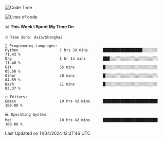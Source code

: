 <!--START_SECTION:waka-->
![Code Time](http://img.shields.io/badge/Code%20Time-1%2C902%20hrs%2049%20mins-blue)

![Lines of code](https://img.shields.io/badge/From%20Hello%20World%20I%27ve%20Written-298.3%20thousand%20lines%20of%20code-blue)

📊 **This Week I Spent My Time On** 

```text
🕑︎ Time Zone: Asia/Shanghai

💬 Programming Languages: 
Python                   7 hrs 39 mins       ██████████████████░░░░░░░   71.43 % 
Org                      1 hr 13 mins        ███░░░░░░░░░░░░░░░░░░░░░░   11.40 % 
Git                      35 mins             █░░░░░░░░░░░░░░░░░░░░░░░░   05.50 % 
Other                    30 mins             █░░░░░░░░░░░░░░░░░░░░░░░░   04.69 % 
Bash                     21 mins             █░░░░░░░░░░░░░░░░░░░░░░░░   03.37 % 

🔥 Editors: 
Emacs                    10 hrs 42 mins      █████████████████████████   100.00 % 

💻 Operating System: 
Mac                      10 hrs 42 mins      █████████████████████████   100.00 % 
```


 Last Updated on 11/04/2024 12:37:46 UTC
<!--END_SECTION:waka-->

